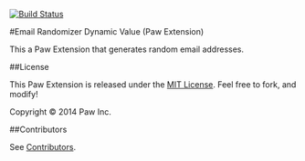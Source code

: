 [![Build Status](https://travis-ci.org/LuckyMarmot/Paw-EmailRandomizerDynamicValue.svg?branch=master)](https://travis-ci.org/LuckyMarmot/Paw-EmailRandomizerDynamicValue)

#Email Randomizer Dynamic Value (Paw Extension)

This a Paw Extension that generates random email addresses.

##License

This Paw Extension is released under the [MIT License](LICENSE). Feel free to fork, and modify!

Copyright © 2014 Paw Inc.

##Contributors

See [Contributors](https://github.com/LuckyMarmot/Paw-EmailRandomizerDynamicValue/graphs/contributors).

